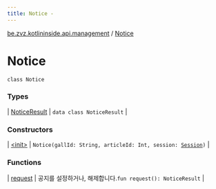 ```yaml
---
title: Notice - 
---
```


[be.zvz.kotlininside.api.management](../index.html) / [Notice](./index.html)

# Notice

`class Notice`

### Types

| [NoticeResult](-notice-result/index.html) | `data class NoticeResult` |

### Constructors

| [&lt;init&gt;](-init-.html) | `Notice(gallId: String, articleId: Int, session: `[`Session`](../../be.zvz.kotlininside.session/-session/index.html)`)` |

### Functions

| [request](request.html) | 공지를 설정하거나, 해제합니다.`fun request(): NoticeResult` |

